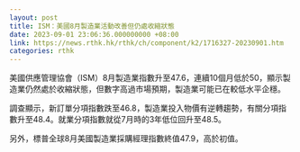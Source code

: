 ```yaml
---
layout: post
title: ISM：美國8月製造業活動改善但仍處收縮狀態
date: 2023-09-01 23:06:36.000000000 +08:00
link: https://news.rthk.hk/rthk/ch/component/k2/1716327-20230901.htm
categories: rthk
---
```


美國供應管理協會（ISM）8月製造業指數升至47.6，連續10個月低於50，顯示製造業仍然處於收縮狀態，但數字高過市場預期，製造業可能已在較低水平企穩。

調查顯示，新訂單分項指數跌至46.8，製造業投入物價有逆轉趨勢，有關分項指數升至48.4。就業分項指數就從7月時的3年低位回升至48.5。

另外，標普全球8月美國製造業採購經理指數終值47.9，高於初值。
